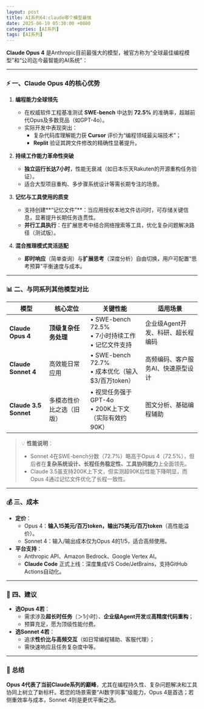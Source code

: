 ```yaml
---
layout: post
title: AI系列64:claude哪个模型最强
date: 2025-06-19 05:30:00 +0800
categories: [AI系列]
tags: [AI系列]
---
```

**Claude Opus 4** 是Anthropic目前最强大的模型，被官方称为“全球最佳编程模型”和“公司迄今最智能的AI系统”：

---

### ⚡️ **一、Claude Opus 4的核心优势**
1. **编程能力全球领先**  
   - 在权威软件工程基准测试 **SWE-bench** 中达到 **72.5%** 的准确率，超越前代Opus及多数竞品（如GPT-4o）。  
   - 实际开发中表现突出：  
     - 复杂代码库理解能力获 **Cursor** 评价为“编程领域最尖端技术”；  
     - **Replit** 验证其跨文件修改的精确性显著提升。

2. **持续工作能力革命性突破**  
   - **独立运行长达7小时**，性能无衰减（如日本乐天Rakuten的开源重构任务验证）。  
   - 适合大型项目重构、多步骤系统设计等需长期专注的场景。

3. **记忆与工具使用的质变**  
   - 支持创建**“记忆文件”**：当应用授权本地文件访问时，可存储关键信息，显著提升长期任务连贯性。  
   - **并行工具执行**：在扩展思考中结合网络搜索等工具，优化复杂问题解决路径（测试版）。

4. **混合推理模式灵活适配**  
   - **即时响应**（简单查询）与**扩展思考**（深度分析）自由切换，用户可配置“思考预算”平衡速度与成本。

---

### 📊 **二、与同系列其他模型对比**
| **模型**         | 核心定位                          | 关键性能                          | 适用场景                     |  
|------------------|----------------------------------|----------------------------------|-----------------------------|  
| **Claude Opus 4** | **顶级复杂任务处理**              | • SWE-bench 72.5% <br>• 7小时持续工作 <br>• 记忆文件支持 | 企业级Agent开发、科研、超长程编码 |  
| **Claude Sonnet 4** | 高效能日常应用                  | • SWE-bench 72.7% <br>• 成本优化（输入$3/百万token） | 高频编码、客户服务AI、快速原型设计 |  
| **Claude 3.5 Sonnet** | 多模态性价比之选（旧版）      | • 视觉任务强于GPT-4o <br>• 200K上下文（实际有效约90K） | 图文分析、基础编程辅助         |  

> 💡 **性能说明**：  
> - Sonnet 4在SWE-bench分数（72.7%）略高于Opus 4（72.5%），但后者在**复杂系统设计、长程任务稳定性、工具协同能力**上全面领先。  
> - Claude 3.5虽支持200K上下文，但实测超90K后性能下降明显，而Opus 4通过记忆文件优化了长程一致性。

---

### 💰 **三、成本**
- **定价**：  
  - Opus 4：**输入15美元/百万token，输出75美元/百万token**（高性能溢价）。  
  - Sonnet 4：输入/输出成本仅为Opus 4的1/5，适合高频使用。  
- **平台支持**：  
  - Anthropic API、Amazon Bedrock、Google Vertex AI。  
  - **Claude Code** 正式上线：深度集成VS Code/JetBrains，支持GitHub Actions自动化。

---

### 🎯 **四、建议**
- **选Opus 4若**：  
  - 需求涉及**超长时任务**（＞1小时）、**企业级Agent开发**或**高精度代码重构**；  
  - 预算充足，愿为顶级性能付费。  
- **选Sonnet 4若**：  
  - 追求**性价比与高频交互**（如日常编程辅助、客服代理）；  
  - 需快速响应且任务复杂度中等。

---

### 💎 **总结**  
**Opus 4代表了当前Claude系列的巅峰**，尤其在编程持久性、复杂问题解决和工具协同上树立了新标杆。若您的场景需要“AI数字同事”级能力，Opus 4是首选；若侧重效率与成本，Sonnet 4则是更优平衡之选。